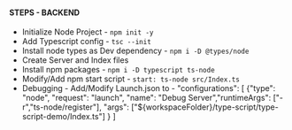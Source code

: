 #### STEPS - BACKEND

- Initialize Node Project - `npm init -y`
- Add Typescript config - `tsc --init`
- Install node types as Dev dependency - `npm i -D @types/node`
- Create Server and Index files
- Install npm packages - `npm i -D typescript ts-node`
- Modify/Add npm start script - `start: ts-node src/Index.ts`
- Debugging - Add/Modify Launch.json to -
  "configurations": [
  {"type": "node", "request": "launch", "name": "Debug Server","runtimeArgs": ["-r","ts-node/register"], "args": ["${workspaceFolder}/type-script/type-script-demo/Index.ts"]
  }
  ]
